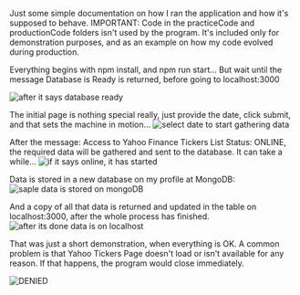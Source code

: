 Just some simple documentation on how I ran the application and how it's supposed to behave.
IMPORTANT: Code in the practiceCode and productionCode folders isn't used by the program. It's included only for demonstration purposes, and as an example on how my code evolved during production.

Everything begins with npm install, and npm run start... But wait until the message Database is Ready is returned, before going to localhost:3000

![after it says database ready](https://user-images.githubusercontent.com/22280179/143175011-f2763e10-784a-479f-987e-1b5050042701.png)

The initial page is nothing special really, just provide the date, click submit, and that sets the machine in motion...
![select date to start gathering data](https://user-images.githubusercontent.com/22280179/143175061-97db48f6-e2bb-4331-a0a1-6e2becf4cce6.png)

After the message: Access to Yahoo Finance Tickers List Status: ONLINE, the required data will be gathered and sent to the database. It can take a while... 
![if it says online, it has started](https://user-images.githubusercontent.com/22280179/143175297-43186d99-3123-45a3-9aa7-0cb247ae8cb4.png)

Data is stored in a new database on my profile at MongoDB:
![saple data is stored on mongoDB](https://user-images.githubusercontent.com/22280179/143175445-945ed28b-4a81-4615-a663-9443e1df6168.png)

And a copy of all that data is returned and updated in the table on localhost:3000, after the whole process has finished.
![after its done data is on localhost](https://user-images.githubusercontent.com/22280179/143175536-5d2cc637-9380-44b5-a591-d67489c6599e.png)

That was just a short demonstration, when everything is OK.
A common problem is that Yahoo Tickers Page doesn't load or isn't available for any reason. If that happens, the program would close immediately.

![DENIED](https://user-images.githubusercontent.com/22280179/143175863-b82d772f-029a-40fd-b46f-aebf5ce6a706.png)

